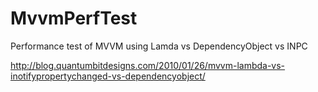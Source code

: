 MvvmPerfTest
============

Performance test of MVVM using Lamda vs DependencyObject vs INPC

http://blog.quantumbitdesigns.com/2010/01/26/mvvm-lambda-vs-inotifypropertychanged-vs-dependencyobject/
